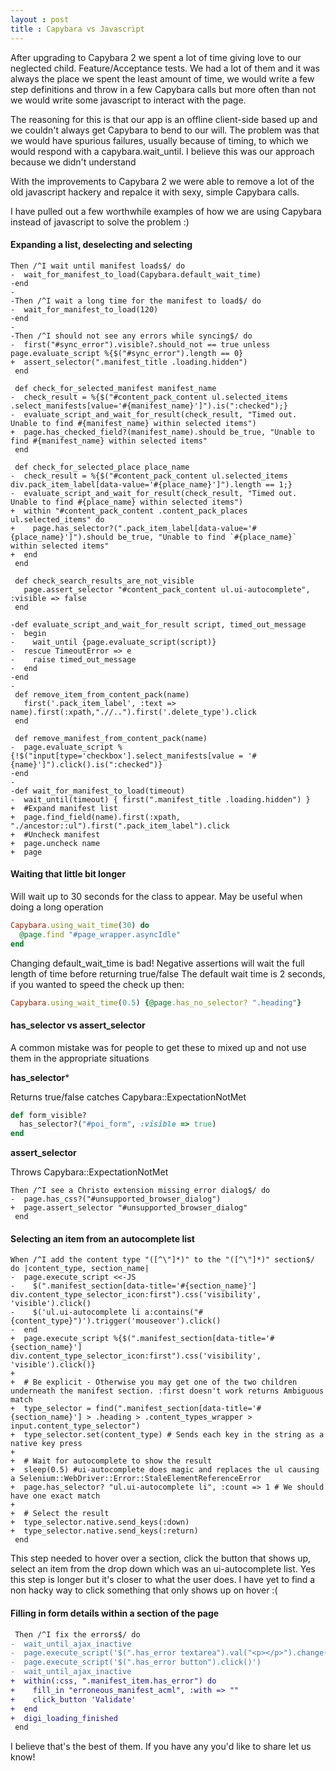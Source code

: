 ```yaml
---
layout : post
title : Capybara vs Javascript
---
```


After upgrading to Capybara 2 we spent a lot of time giving love to our neglected child. Feature/Acceptance tests. We had a lot of them and it was always the place we spent the least amount of time, we would write a few step definitions and throw in a few Capybara calls but more often than not we would write some javascript to interact with the page.

The reasoning for this is that our app is an offline client-side based up and we couldn't always get Capybara to bend to our will.
The problem was that we would have spurious failures, usually because of timing, to which we would respond with a capybara.wait_until. I believe this was our approach because we didn't understand

With the improvements to Capybara 2 we were able to remove a lot of the old javascript hackery and repalce it with sexy, simple Capybara calls.

I have pulled out a few worthwhile examples of how we are using Capybara instead of javascript to solve the problem :)

####  Expanding a list, deselecting and selecting

<pre lang="diff"><code class="diff">Then /^I wait until manifest loads$/ do
-  wait_for_manifest_to_load(Capybara.default_wait_time)
-end
-
-Then /^I wait a long time for the manifest to load$/ do
-  wait_for_manifest_to_load(120)
-end
-
-Then /^I should not see any errors while syncing$/ do
-  first("#sync_error").visible?.should_not == true unless page.evaluate_script %{$("#sync_error").length == 0}
+  assert_selector(".manifest_title .loading.hidden")
 end

 def check_for_selected_manifest manifest_name
-  check_result = %{$("#content_pack_content ul.selected_items .select_manifests[value='#{manifest_name}']").is(":checked");}
-  evaluate_script_and_wait_for_result(check_result, "Timed out. Unable to find #{manifest_name} within selected items")
+  page.has_checked_field?(manifest_name).should be_true, "Unable to find #{manifest_name} within selected items"
 end

 def check_for_selected_place place_name
-  check_result = %{$("#content_pack_content ul.selected_items div.pack_item_label[data-value='#{place_name}']").length == 1;}
-  evaluate_script_and_wait_for_result(check_result, "Timed out. Unable to find #{place_name} within selected items")
+  within "#content_pack_content .content_pack_places ul.selected_items" do
+    page.has_selector?(".pack_item_label[data-value='#{place_name}']").should be_true, "Unable to find `#{place_name}` within selected items"
+  end
 end

 def check_search_results_are_not_visible
   page.assert_selector "#content_pack_content ul.ui-autocomplete", :visible => false
 end

-def evaluate_script_and_wait_for_result script, timed_out_message
-  begin
-    wait_until {page.evaluate_script(script)}
-  rescue TimeoutError => e
-    raise timed_out_message
-  end
-end
-
 def remove_item_from_content_pack(name)
   first('.pack_item_label', :text => name).first(:xpath,".//..").first('.delete_type').click
 end

 def remove_manifest_from_content_pack(name)
-  page.evaluate_script %{!$("input[type='checkbox'].select_manifests[value = '#{name}']").click().is(":checked")}
-end
-
-def wait_for_manifest_to_load(timeout)
-  wait_until(timeout) { first(".manifest_title .loading.hidden") }
+  #Expand manifest list
+  page.find_field(name).first(:xpath, "./ancestor::ul").first(".pack_item_label").click
+  #Uncheck manifest
+  page.uncheck name
+  page
</code></pre>

#### Waiting that little bit longer

Will wait up to 30 seconds for the class to appear. May be useful when doing a long operation
```ruby
Capybara.using_wait_time(30) do
  @page.find "#page_wrapper.asyncIdle"
end
```

Changing default_wait_time is bad! Negative assertions will wait the full length of time before returning true/false
The default wait time is 2 seconds, if you wanted to speed the check up then:
```ruby
Capybara.using_wait_time(0.5) {@page.has_no_selector? ".heading"}
```

#### has_selector vs assert_selector

A common mistake was for people to get these to mixed up and not use them in the appropriate situations

**has_selector***

Returns true/false catches Capybara::ExpectationNotMet

```ruby
def form_visible?
  has_selector?("#poi_form", :visible => true)
end
```

**assert_selector**

Throws Capybara::ExpectationNotMet

<pre lang="diff"><code class="diff">Then /^I see a Christo extension missing error dialog$/ do
-  page.has_css?("#unsupported_browser_dialog")
+  page.assert_selector "#unsupported_browser_dialog"
 end
</code></pre>

#### Selecting an item from an autocomplete list

<pre lang="diff"><code class="diff">When /^I add the content type "([^\"]*)" to the "([^\"]*)" section$/ do |content_type, section_name|
-  page.execute_script <<-JS
-    $(".manifest_section[data-title='#{section_name}'] div.content_type_selector_icon:first").css('visibility', 'visible').click()
-    $('ul.ui-autocomplete li a:contains("#{content_type}")').trigger('mouseover').click()
-  end
+  page.execute_script %{$(".manifest_section[data-title='#{section_name}'] div.content_type_selector_icon:first").css('visibility', 'visible').click()}
+
+  # Be explicit - Otherwise you may get one of the two children underneath the manifest section. :first doesn't work returns Ambiguous match
+  type_selector = find(".manifest_section[data-title='#{section_name}'] > .heading > .content_types_wrapper > input.content_type_selector")
+  type_selector.set(content_type) # Sends each key in the string as a native key press
+
+  # Wait for autocomplete to show the result
+  sleep(0.5) #ui-autocomplete does magic and replaces the ul causing a Selenium::WebDriver::Error::StaleElementReferenceError
+  page.has_selector? "ul.ui-autocomplete li", :count => 1 # We should have one exact match
+
+  # Select the result
+  type_selector.native.send_keys(:down)
+  type_selector.native.send_keys(:return)
 end
</code></pre>

This step needed to hover over a section, click the button that shows up, select an item from the drop down which was an ui-autocomplete list.
Yes this step is longer but it's closer to what the user does.
I have yet to find a non hacky way to click something that only shows up on hover :(

#### Filling in form details within a section of the page

```diff
 Then /^I fix the errors$/ do
-  wait_until_ajax_inactive
-  page.execute_script('$(".has_error textarea").val("<p></p>").change()')
-  page.execute_script('$(".has_error button").click()')
-  wait_until_ajax_inactive
+  within(:css, ".manifest_item.has_error") do
+    fill_in "erroneous_manifest_acml", :with => ""
+    click_button 'Validate'
+  end
+  digi_loading_finished
 end
```



I believe that's the best of them. If you have any you'd like to share let us know!


